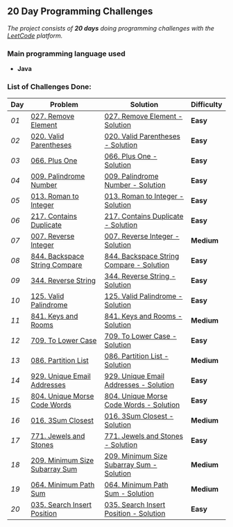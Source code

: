 ## 20 Day Programming Challenges

_The project consists of **20 days** doing programming challenges with the [LeetCode](https://leetcode.com/) platform._


### Main programming language used

- **Java** 


### List of Challenges Done:

| Day  | Problem                                          | Solution                                                    | Difficulty |
|------|--------------------------------------------------|-------------------------------------------------------------|------------|
| _01_ | [027. Remove Element](l1nq.com/6VKa2)            | [027. Remove Element - Solution](l1nq.com/QzMzP)            | **Easy**   |
| _02_ | [020. Valid Parentheses](l1nq.com/eSOU0)         | [020. Valid Parentheses - Solution](l1nq.com/PPHzC)         | **Easy**   |
| _03_ | [066. Plus One](l1nq.com/Cz2jz)                  | [066. Plus One - Solution](l1nq.com/yu94w)                  | **Easy**   |
| _04_ | [009. Palindrome Number](l1nq.com/atpbS)         | [009. Palindrome Number - Solution](l1nq.com/oOQSQ)         | **Easy**   |
| _05_ | [013. Roman to Integer](l1nq.com/oPei9)          | [013. Roman to Integer - Solution](l1nq.com/7tNnw)          | **Easy**   |
| _06_ | [217. Contains Duplicate](l1nq.com/OznX1)        | [217. Contains Duplicate - Solution](l1nq.com/vnSLL)        | **Easy**   |
| _07_ | [007. Reverse Integer](l1nq.com/VgMHQ)           | [007. Reverse Integer - Solution](l1nq.com/KMETq)           | **Medium** |
| _08_ | [844. Backspace String Compare](l1nq.com/Qbn35)  | [844. Backspace String Compare - Solution](l1nq.com/TVTo2)  | **Easy**   |
| _09_ | [344. Reverse String](l1nq.com/IUbAN)            | [344. Reverse String - Solution](l1nq.com/bMHvg)            | **Easy**   |
| _10_ | [125. Valid Palindrome](l1nq.com/d9iyi)          | [125. Valid Palindrome - Solution](l1nq.com/S0VrK)          | **Easy**   |
| _11_ | [841. Keys and Rooms](l1nq.com/PJcVj)            | [841. Keys and Rooms - Solution](l1nq.com/PcChW)            | **Medium** |
| _12_ | [709. To Lower Case](l1nq.com/CZ2gg)             | [709. To Lower Case - Solution](l1nq.com/seymb)             | **Easy**   |
| _13_ | [086. Partition List](l1nq.com/29HIt)            | [086. Partition List - Solution](l1nq.com/l7rmq)            | **Medium** |
| _14_ | [929. Unique Email Addresses](l1nq.com/hWDYG)    | [929. Unique Email Addresses - Solution](l1nq.com/jasOs)    | **Easy**   |
| _15_ | [804. Unique Morse Code Words](l1nq.com/uGN2t)   | [804. Unique Morse Code Words - Solution](l1nq.com/jddZM)   | **Easy**   |
| _16_ | [016. 3Sum Closest](l1nq.com/UvnAV)              | [016. 3Sum Closest - Solution](l1nq.com/kjOqb)              | **Medium** |
| _17_ | [771. Jewels and Stones](l1nq.com/YH5gv)         | [771. Jewels and Stones - Solution](l1nq.com/mI2Y9)         | **Easy**   |
| _18_ | [209. Minimum Size Subarray Sum](l1nq.com/zOHqa) | [209. Minimum Size Subarray Sum - Solution](l1nq.com/knzfD) | **Medium** |
| _19_ | [064. Minimum Path Sum](l1nq.com/OXNib)          | [064. Minimum Path Sum - Solution](l1nq.com/dt76K)          | **Medium** |
| _20_ | [035. Search Insert Position](l1nq.com/iCe2o)    | [035. Search Insert Position - Solution](l1nq.com/Grlwk)    | **Easy**   |